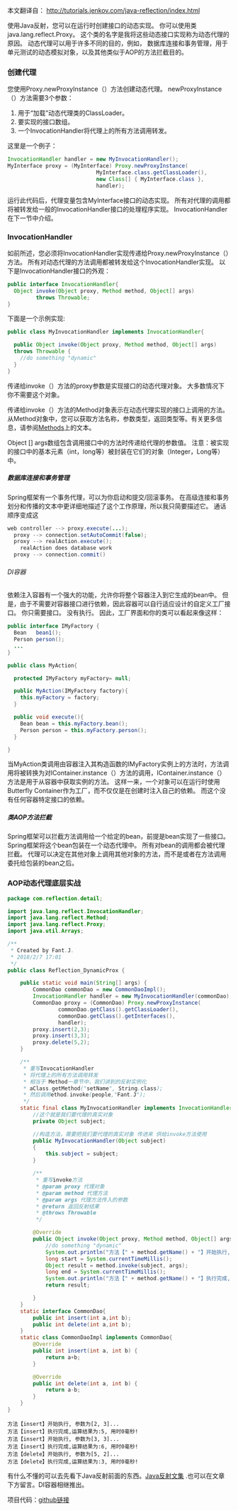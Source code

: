 本文翻译自： http://tutorials.jenkov.com/java-reflection/index.html

使用Java反射，您可以在运行时创建接口的动态实现。 你可以使用类java.lang.reflect.Proxy。 这个类的名字是我将这些动态接口实现称为动态代理的原因。 动态代理可以用于许多不同的目的，例如， 数据库连接和事务管理，用于单元测试的动态模拟对象，以及其他类似于AOP的方法拦截目的。

###   创建代理
您使用Proxy.newProxyInstance（）方法创建动态代理。 newProxyInstance（）方法需要3个参数：
1. 用于“加载”动态代理类的ClassLoader。
2. 要实现的接口数组。
3. 一个InvocationHandler将代理上的所有方法调用转发。

这里是一个例子：
```java
InvocationHandler handler = new MyInvocationHandler();
MyInterface proxy = (MyInterface) Proxy.newProxyInstance(
                            MyInterface.class.getClassLoader(),
                            new Class[] { MyInterface.class },
                            handler);
```
运行此代码后，代理变量包含MyInterface接口的动态实现。 所有对代理的调用都将被转发给一般的InvocationHandler接口的处理程序实现。 InvocationHandler在下一节中介绍。
###   InvocationHandler 

如前所述，您必须将InvocationHandler实现传递给Proxy.newProxyInstance（）方法。 所有对动态代理的方法调用都被转发给这个InvocationHandler实现。 以下是InvocationHandler接口的外观：
```java
public interface InvocationHandler{
  Object invoke(Object proxy, Method method, Object[] args)
         throws Throwable;
}
```

下面是一个示例实现:
```java
public class MyInvocationHandler implements InvocationHandler{

  public Object invoke(Object proxy, Method method, Object[] args)
  throws Throwable {
    //do something "dynamic"
  }
}
```
传递给invoke（）方法的proxy参数是实现接口的动态代理对象。 大多数情况下你不需要这个对象。

传递给invoke（）方法的Method对象表示在动态代理实现的接口上调用的方法。 从Method对象中，您可以获取方法名称，参数类型，返回类型等。有关更多信息，请参阅[Methods](https://www.jianshu.com/p/673cd98f7ed7)上的文本。

Object [] args数组包含调用接口中的方法时传递给代理的参数值。 注意：被实现的接口中的基本元素（int，long等）被封装在它们的对象（Integer，Long等）中。


#####    数据库连接和事务管理
Spring框架有一个事务代理，可以为你启动和提交/回滚事务。 在高级连接和事务划分和传播的文本中更详细地描述了这个工作原理，所以我只简要描述它。 通话顺序变成这
```java
web controller --> proxy.execute(...);
  proxy --> connection.setAutoCommit(false);
  proxy --> realAction.execute();
    realAction does database work
  proxy --> connection.commit()
```

######  DI容器
依赖注入容器有一个强大的功能，允许你将整个容器注入到它生成的bean中。 但是，由于不需要对容器接口进行依赖，因此容器可以自行适应设计的自定义工厂接口。 你只需要接口。 没有执行。 因此，工厂界面和你的类可以看起来像这样：
```java
public interface IMyFactory {
  Bean   bean1();
  Person person();
  ...
}
```
```java
public class MyAction{

  protected IMyFactory myFactory= null;

  public MyAction(IMyFactory factory){
    this.myFactory = factory;
  }

  public void execute(){
    Bean bean = this.myFactory.bean();
    Person person = this.myFactory.person();
  }

}
```
当MyAction类调用由容器注入其构造函数的IMyFactory实例上的方法时，方法调用将被转换为对IContainer.instance（）方法的调用，IContainer.instance（）方法是用于从容器中获取实例的方法。 这样一来，一个对象可以在运行时使用Butterfly Container作为工厂，而不仅仅是在创建时注入自己的依赖。 而这个没有任何容器特定接口的依赖。

#####   类AOP方法拦截
Spring框架可以拦截方法调用给一个给定的bean，前提是bean实现了一些接口。 Spring框架将这个bean包装在一个动态代理中。 所有对bean的调用都会被代理拦截。 代理可以决定在其他对象上调用其他对象的方法，而不是或者在方法调用委托给包装的bean之后。  

###  AOP动态代理底层实战
```java
package com.reflection.detail;

import java.lang.reflect.InvocationHandler;
import java.lang.reflect.Method;
import java.lang.reflect.Proxy;
import java.util.Arrays;

/**
 * Created by Fant.J.
 * 2018/2/7 17:01
 */
public class Reflection_DynamicProx {

    public static void main(String[] args) {
        CommonDao commonDao = new CommonDaoImpl();
        InvocationHandler handler = new MyInvocationHandler(commonDao);
        CommonDao proxy = (CommonDao) Proxy.newProxyInstance(
                commonDao.getClass().getClassLoader(),
                commonDao.getClass().getInterfaces(),
                handler);
        proxy.insert(2,3);
        proxy.insert(3,3);
        proxy.delete(5,2);
    }

    /**
     * 重写InvocationHandler
     * 将代理上的所有方法调用转发
     * 相当于 Method一章节中，我们讲到的反射实例化
     * aClass.getMethod("setName", String.class);
     * 然后调用ethod.invoke(people,"Fant.J");
     */
    static final class MyInvocationHandler implements InvocationHandler{
        //这个就是我们要代理的真实对象
        private Object subject;

        //构造方法，需要把我们要代理的真实对象 传进来 供给invoke方法使用
        public MyInvocationHandler(Object subject)
        {
            this.subject = subject;
        }

        /**
         * 重写invoke方法
         * @param proxy 代理对象
         * @param method 代理方法
         * @param args 代理方法传入的参数
         * @return 返回反射结果
         * @throws Throwable 
         */

        @Override
        public Object invoke(Object proxy, Method method, Object[] args) throws Throwable {
            //do something "dynamic"
            System.out.println("方法【" + method.getName() + "】开始执行, 参数为" + Arrays.asList(args) + "...");
            long start = System.currentTimeMillis();
            Object result = method.invoke(subject, args);
            long end = System.currentTimeMillis();
            System.out.println("方法【" + method.getName() + "】执行完成,运算结果为:" + result + ", 用时" + (end - start) + "毫秒!");
            return result;

        }
    }
    static interface CommonDao{
        public int insert(int a,int b);
        public int delete(int a,int b);
    }
    static class CommonDaoImpl implements CommonDao{
        @Override
        public int insert(int a, int b) {
            return a+b;
        }

        @Override
        public int delete(int a, int b) {
            return a-b;
        }
    }
}

```

```
方法【insert】开始执行, 参数为[2, 3]...
方法【insert】执行完成,运算结果为:5, 用时0毫秒!
方法【insert】开始执行, 参数为[3, 3]...
方法【insert】执行完成,运算结果为:6, 用时0毫秒!
方法【delete】开始执行, 参数为[5, 2]...
方法【delete】执行完成,运算结果为:3, 用时0毫秒!
```

有什么不懂的可以去先看下Java反射前面的东西。[Java反射文集](https://www.jianshu.com/nb/21989596)
.也可以在文章下方留言。DI容器相继推出。

项目代码：[github链接](https://github.com/jiaofanting/Java-nio-and-netty-spring-demo/tree/master/src/com/reflection/detail)








